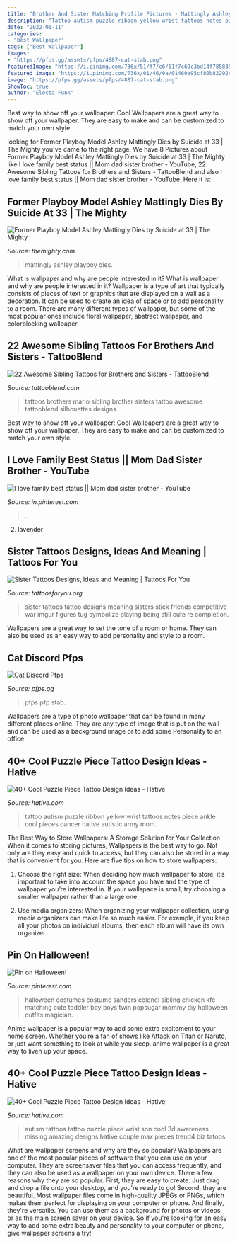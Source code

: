 ```yaml
---
title: "Brother And Sister Matching Profile Pictures - Mattingly Ashley Playboy Dies"
description: "Tattoo autism puzzle ribbon yellow wrist tattoos notes piece ankle cool pieces cancer hative autistic army mom"
date: "2022-01-11"
categories:
- "Best Wallpaper"
tags: ["Best Wallpaper"]
images:
- "https://pfps.gg/assets/pfps/4887-cat-stab.png"
featuredImage: "https://i.pinimg.com/736x/51/f7/c6/51f7c69c3bd14f7858359f3c772c25d0--colonel-sanders-costume-halloween-costume-ideas.jpg"
featured_image: "https://i.pinimg.com/736x/01/46/0a/01460a95cf80b82292cd719bb6b443fe.jpg"
image: "https://pfps.gg/assets/pfps/4887-cat-stab.png"
ShowToc: true
author: "Electa Funk"
---
```



Best way to show off your wallpaper:
Cool Wallpapers are a great way to show off your wallpaper. They are easy to make and can be customized to match your own style.

	

		
looking for Former Playboy Model Ashley Mattingly Dies by Suicide at 33 | The Mighty you've came to the right page. We have 8 Pictures about Former Playboy Model Ashley Mattingly Dies by Suicide at 33 | The Mighty like I love family best status || Mom dad sister brother - YouTube, 22 Awesome Sibling Tattoos for Brothers and Sisters - TattooBlend and also I love family best status || Mom dad sister brother - YouTube. Here it is:
		
    
## Former Playboy Model Ashley Mattingly Dies By Suicide At 33 | The Mighty

<img loading=lazy src="https://themighty.com/wp-content/uploads/2020/04/Ashley-Mattingly-1280x640.jpg" onerror="this.onerror=null;this.src='https://tse4.mm.bing.net/th?id=OIP.eW4Bivfsy7rJthjx6T0GpQHaDt&amp;pid=15.1';" alt="Former Playboy Model Ashley Mattingly Dies by Suicide at 33 | The Mighty">

_Source: themighty.com_

>mattingly ashley playboy dies. 

	

What is wallpaper and why are people interested in it?
What is wallpaper and why are people interested in it?
Wallpaper is a type of art that typically consists of pieces of text or graphics that are displayed on a wall as a decoration. It can be used to create an idea of space or to add personality to a room. There are many different types of wallpaper, but some of the most popular ones include floral wallpaper, abstract wallpaper, and colorblocking wallpaper.

    
## 22 Awesome Sibling Tattoos For Brothers And Sisters - TattooBlend

<img loading=lazy src="http://tattooblend.com/wp-content/uploads/2016/03/brother-tattoo-designs.jpg?x26891" onerror="this.onerror=null;this.src='https://tse4.mm.bing.net/th?id=OIP.b8t9a25QAeUXybeeJS6tgwHaHZ&amp;pid=15.1';" alt="22 Awesome Sibling Tattoos for Brothers and Sisters - TattooBlend">

_Source: tattooblend.com_

>tattoos brothers mario sibling brother sisters tattoo awesome tattooblend silhouettes designs. 

	

Best way to show off your wallpaper:
Cool Wallpapers are a great way to show off your wallpaper. They are easy to make and can be customized to match your own style.

    
## I Love Family Best Status || Mom Dad Sister Brother - YouTube

<img loading=lazy src="https://i.pinimg.com/736x/01/46/0a/01460a95cf80b82292cd719bb6b443fe.jpg" onerror="this.onerror=null;this.src='https://tse4.mm.bing.net/th?id=OIP.om8En3rL723BkT73g5WotQHaFj&amp;pid=15.1';" alt="I love family best status || Mom dad sister brother - YouTube">

_Source: in.pinterest.com_

>. 

	

2. lavender 

    
## Sister Tattoos Designs, Ideas And Meaning | Tattoos For You

<img loading=lazy src="http://www.tattoosforyou.org/wp-content/uploads/2013/09/Sister-Tattoo.jpg" onerror="this.onerror=null;this.src='https://tse2.mm.bing.net/th?id=OIP.ZLCTWeppzkbcwuKIe3maYwHaFj&amp;pid=15.1';" alt="Sister Tattoos Designs, Ideas and Meaning | Tattoos For You">

_Source: tattoosforyou.org_

>sister tattoos tattoo designs meaning sisters stick friends competitive war imgur figures tug symbolize playing being still cute re completion. 

	

Wallpapers are a great way to set the tone of a room or home. They can also be used as an easy way to add personality and style to a room.

    
## Cat Discord Pfps

<img loading=lazy src="https://pfps.gg/assets/pfps/4887-cat-stab.png" onerror="this.onerror=null;this.src='https://tse1.mm.bing.net/th?id=OIP._U1W1eeTsWqi569nNQDI5wAAAA&amp;pid=15.1';" alt="Cat Discord Pfps">

_Source: pfps.gg_

>pfps pfp stab. 

	



Wallpapers are a type of photo wallpaper that can be found in many different places online. They are any type of image that is put on the wall and can be used as a background image or to add some Personality to an office.

    
## 40+ Cool Puzzle Piece Tattoo Design Ideas - Hative

<img loading=lazy src="https://hative.com/wp-content/uploads/2014/03/puzzle-piece-tattoos/36-yellow-ribbon-puzzle-music-notes-ankle.jpg" onerror="this.onerror=null;this.src='https://tse3.mm.bing.net/th?id=OIP.-BkIfg7KC9rX7JLC9WMNVAHaJ6&amp;pid=15.1';" alt="40+ Cool Puzzle Piece Tattoo Design Ideas - Hative">

_Source: hative.com_

>tattoo autism puzzle ribbon yellow wrist tattoos notes piece ankle cool pieces cancer hative autistic army mom. 

	

The Best Way to Store Wallpapers: A Storage Solution for Your Collection
When it comes to storing pictures, Wallpapers is the best way to go. Not only are they easy and quick to access, but they can also be stored in a way that is convenient for you. Here are five tips on how to store wallpapers:
1) Choose the right size: When deciding how much wallpaper to store, it’s important to take into account the space you have and the type of wallpaper you’re interested in. If your wallspace is small, try choosing a smaller wallpaper rather than a large one.

2) Use media organizers: When organizing your wallpaper collection, using media organizers can make life so much easier. For example, if you keep all your photos on individual albums, then each album will have its own organizer.

    
## Pin On Halloween!

<img loading=lazy src="https://i.pinimg.com/736x/51/f7/c6/51f7c69c3bd14f7858359f3c772c25d0--colonel-sanders-costume-halloween-costume-ideas.jpg" onerror="this.onerror=null;this.src='https://tse3.mm.bing.net/th?id=OIP.qHe0H9EMCluWWWtvdrIVVAHaJ-&amp;pid=15.1';" alt="Pin on Halloween!">

_Source: pinterest.com_

>halloween costumes costume sanders colonel sibling chicken kfc matching cute toddler boy boys twin popsugar mommy diy holloween outfits magician. 

	

Anime wallpaper is a popular way to add some extra excitement to your home screen. Whether you’re a fan of shows like Attack on Titan or Naruto, or just want something to look at while you sleep, anime wallpaper is a great way to liven up your space.

    
## 40+ Cool Puzzle Piece Tattoo Design Ideas - Hative

<img loading=lazy src="https://hative.com/wp-content/uploads/2014/03/puzzle-piece-tattoos/31-autism-tattoo-for-son.jpg" onerror="this.onerror=null;this.src='https://tse1.mm.bing.net/th?id=OIP.YggWQEztIs63HG-QabQ70QHaLH&amp;pid=15.1';" alt="40+ Cool Puzzle Piece Tattoo Design Ideas - Hative">

_Source: hative.com_

>autism tattoos tattoo puzzle piece wrist son cool 3d awareness missing amazing designs hative couple max pieces trend4 biz tatoos. 

	

What are wallpaper screens and why are they so popular?
Wallpapers are one of the most popular pieces of software that you can use on your computer. They are screensaver files that you can access frequently, and they can also be used as a wallpaper on your own device. There a few reasons why they are so popular. First, they are easy to create. Just drag and drop a file onto your desktop, and you're ready to go! Second, they are beautiful. Most wallpaper files come in high-quality JPEGs or PNGs, which makes them perfect for displaying on your computer or phone. And finally, they're versatile. You can use them as a background for photos or videos, or as the main screen saver on your device. So if you're looking for an easy way to add some extra beauty and personality to your computer or phone, give wallpaper screens a try!

